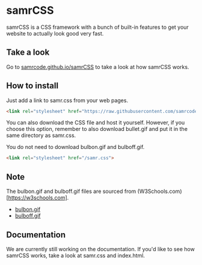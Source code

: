 # samrCSS
samrCSS is a CSS framework with a bunch of built-in features to get your website to actually look good very fast.

## Take a look
Go to [samrcode.github.io/samrCSS](https://samrcode.github.io/samrCSS) to take a look at how samrCSS works.

## How to install
Just add a link to samr.css from your web pages.
```html
<link rel="stylesheet" href="https://raw.githubusercontent.com/samrcode/samrcss/main/samr.css" />
```

You can also download the CSS file and host it yourself.
However, if you choose this option, remember to also download bullet.gif and put it in the same directory as samr.css.

You do not need to download bulbon.gif and bulboff.gif.
```html
<link rel="stylesheet" href="/samr.css">
```

## Note
The bulbon.gif and bulboff.gif files are sourced from (W3Schools.com)[https://w3schools.com].
- [bulbon.gif](https://www.w3schools.com/js/pic_bulbon.gif)
- [bulboff.gif](https://www.w3schools.com/js/pic_bulboff.gif)

## Documentation
We are currently still working on the documentation.
If you'd like to see how samrCSS works, take a look at samr.css and index.html.

<!--

## Documentation
### Typefaces
samrCSS comes with 4 default typefaces.
I'm definitely adding more in the future.

- font-helvetica
- font-arial
- font-georgia
- font-mono

The mono typeface uses the browser's default monospace typeface.

#### Example
```html
<p class="font-helvetica">This is some text in Helvetica.</p>
<p class="font-arial">This is some text in Arial.</p>
<p class="font-georgia">This is some text in Georgia.</p>
<p class="font-mono">This is some text in the browser's default monospace typeface.</p>
```
### Colours
#### Absolute
These are the absolute colours. No extra stuff to make it more readable. Just make it truly red!

- c-abs-red (#ff0000)
- c-abs-green (#00ff00)
- c-abs-blue (#0000ff)
- c-abs-black (#000000)
- c-abs-white (#ffffff)

-->
